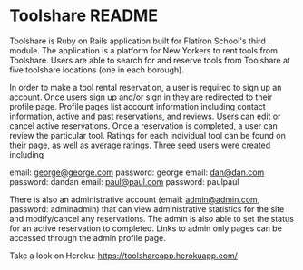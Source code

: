 # Toolshare README

Toolshare is Ruby on Rails application built for Flatiron School's third module. The application is a platform for New Yorkers to rent tools from Toolshare. Users are able to search for and reserve tools from Toolshare at five toolshare locations (one in each borough).

In order to make a tool rental reservation, a user is required to sign up an account. Once users sign up and/or sign in they are redirected to their profile page. Profile pages list account information including contact information, active and past reservations, and reviews. Users can edit or cancel active reservations. Once a reservation is completed, a user can review the particular tool. Ratings for each individual tool can be found on their page, as well as average ratings. Three seed users were created including

email: george@george.com password: george
email: dan@dan.com password: dandan
email: paul@paul.com password: paulpaul

There is also an administrative account (email: admin@admin.com, password: adminadmin) that can view administrative statistics for the site and modify/cancel any reservations. The admin is also able to set the status for  an active reservation to completed. Links to admin only pages can be accessed through the admin profile page. 

Take a look on Heroku: https://toolshareapp.herokuapp.com/
